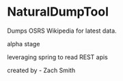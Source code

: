 # NaturalDumpTool
Dumps OSRS Wikipedia for latest data. 

alpha stage

leveraging spring to read REST apis

created by - Zach Smith
